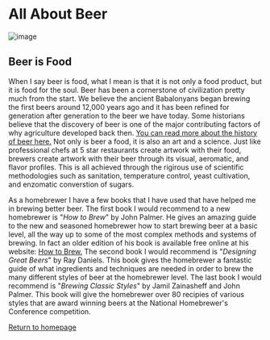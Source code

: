 # All About Beer

![image](https://news.berkeley.edu/wp-content/uploads/2018/03/beerhops750.jpg)

## Beer is Food

When I say beer is food, what I mean is that it is not only a food product, but it is food for the soul. Beer has been a cornerstone of civilization pretty much from the start. We believe the ancient Babalonyans began brewing the first beers around 12,000 years ago and it has been refined for generation after generation to the beer we have today. Some historians believe that the discovery of beer is one of the major contributing factors of why agriculture developed back then. [You can read more about the history of beer here.](https://en.wikipedia.org/wiki/History_of_beer) Not only is beer a food, it is also an art and a science. Just like professional chefs at 5 star restaurants create artwork with their food, brewers create artwork with their beer through its visual, aeromatic, and flavor profiles. This is all achieved through the rigirous use of scientific methodologies such as sanitation, temperature control, yeast cultivation, and enzomatic converstion of sugars.

As a homebrewer I have a few books that I have used that have helped me in brewing better beer. The first book I would recommend to a new homebrewer is "*How to Brew*" by John Palmer. He gives an amazing guide to the new and seasoned homebrewer how to start brewing beer at a basic level, all the way up to some of the most complex methods and systems of brewing. In fact an older edition of his book is available free online at his website: [How to Brew.](http://howtobrew.com/book/) The second book I would recommend is "*Designing Great Beers*" by Ray Daniels. This book gives the homebrewer a fantastic guide of what ingredients and techniques are needed in order to brew the many different styles of beer at the homebrewer level. The last book I would recommend is "*Brewing Classic Styles*" by Jamil Zainasheff and John Palmer. This book will give the homebrewer over 80 recipies of various styles that are award winning beers at the National Homebrewer's Conference competition.

[Return to homepage](README.md)

